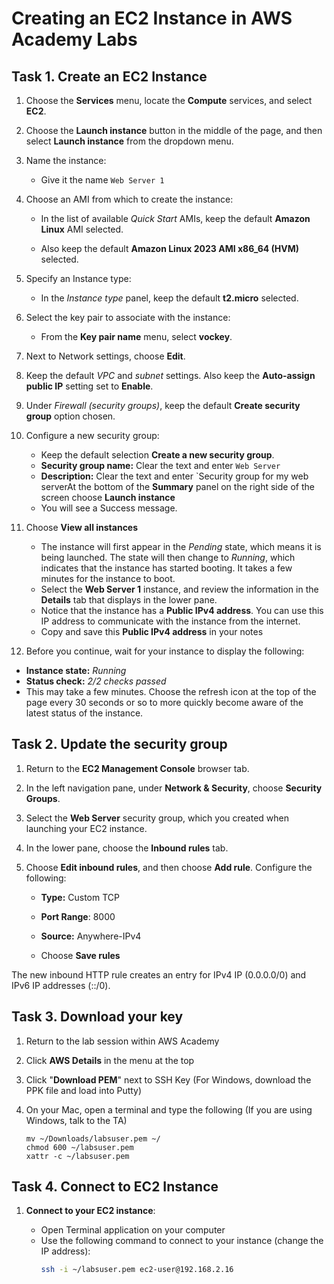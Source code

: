 # Creating an EC2 Instance in AWS Academy Labs

## Task 1. Create an EC2 Instance

1. Choose the **Services** menu, locate the **Compute** services, and select **EC2**.

2. Choose the **Launch instance** button in the middle of the page, and then select **Launch instance** from the dropdown menu.

3. Name the instance:

   - Give it the name `Web Server 1` 

4. Choose an AMI from which to create the instance:

   - In the list of available *Quick Start* AMIs, keep the default **Amazon Linux** AMI selected. 

   - Also keep the default **Amazon Linux 2023 AMI x86_64 (HVM)** selected.

5. Specify an Instance type:

   - In the *Instance type* panel, keep the default **t2.micro** selected.

6. Select the key pair to associate with the instance:

   - From the **Key pair name** menu, select **vockey**.

7. Next to Network settings, choose **Edit**.

8. Keep the default *VPC* and *subnet* settings. Also keep the **Auto-assign public IP** setting set to **Enable**.

9. Under *Firewall (security groups)*, keep the default  **Create security group** option chosen.

10. Configure a new security group:

    - Keep the default selection **Create a new security group**.
    - **Security group name:** Clear the text and enter `Web Server` 
    - **Description:** Clear the text and enter `Security group for my web serverAt the bottom of the **Summary** panel on the right side of the screen choose **Launch instance**
    - You will see a Success message.

11. Choose **View all instances**

    - The instance will first appear in the *Pending* state, which means it is being launched. The state will then change to *Running*, which indicates that the instance has started booting. It takes a few minutes for the instance to boot.
    - Select the **Web Server 1** instance, and review the information in the **Details** tab that displays in the lower pane.
    - Notice that the instance has a **Public IPv4 address**. You can use this IP address to communicate with the instance from the internet.
    - Copy and save this **Public IPv4 address** in your notes

12. Before you continue, wait for your instance to display the following:

- **Instance state:** *Running*
- **Status check:** *2/2 checks passed*
-  This may take a few minutes. Choose the refresh  icon at the top of the page every 30 seconds or so to more quickly become aware of the latest status of the instance. 

## Task 2. Update the security group

1. Return to the **EC2 Management Console** browser tab. 

2. In the left navigation pane, under **Network & Security**, choose **Security Groups**. 

3. Select the **Web Server** security group, which you created when launching your EC2 instance. 

4. In the lower pane, choose the **Inbound rules** tab. 

5. Choose **Edit inbound rules**, and then choose **Add rule**. Configure the following:

   - **Type:** Custom TCP

   - **Port Range**: 8000

   - **Source:** Anywhere-IPv4
   
   - Choose **Save rules**

The new inbound HTTP rule creates an entry for IPv4 IP (0.0.0.0/0) and IPv6 IP addresses (::/0).

## Task 3. Download your key

1. Return to the lab session within AWS Academy

2. Click **AWS Details** in the menu at the top

3. Click "**Download PEM**" next to SSH Key (For Windows, download the PPK file and load into Putty)

4. On your Mac, open a terminal and type the following (If you are using Windows, talk to the TA)

   ```
   mv ~/Downloads/labsuser.pem ~/
   chmod 600 ~/labsuser.pem
   xattr -c ~/labsuser.pem
   ```


## Task 4. Connect to EC2 Instance

1. **Connect to your EC2 instance**:

   - Open Terminal application on your computer
   - Use the following command to connect to your instance (change the IP address):
     ```bash
     ssh -i ~/labsuser.pem ec2-user@192.168.2.16
     ```

